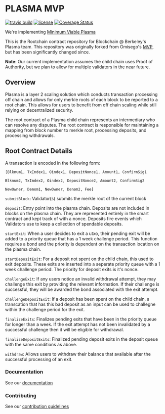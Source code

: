 # PLASMA MVP

[![travis build](https://travis-ci.org/FourthState/plasma-mvp-rootchain.svg?branch=master)](https://travis-ci.org/FourthState/plasma-mvp-rootchain)
[![license](https://img.shields.io/github/license/FourthState/plasma-mvp-rootchain.svg)](https://github.com/FourthState/plasma-mvp-rootchain/blob/master/LICENSE)
[![Coverage Status](https://coveralls.io/repos/github/FourthState/plasma-mvp-rootchain/badge.svg?branch=master)](https://coveralls.io/github/FourthState/plasma-mvp-rootchain?branch=master)

We're implementing [Minimum Viable Plasma](https://ethresear.ch/t/minimal-viable-plasma/426)

This is the Rootchain contract repository for Blockchain @ Berkeley's Plasma team. This repository was originally forked from Omisego's [MVP](https://github.com/omisego/plasma-mvp), but has been significantly changed since.

**Note**: Our current implementation assumes the child chain uses Proof of Authority, but we plan to allow for multiple validators in the near future.  

## Overview
Plasma is a layer 2 scaling solution which conducts transaction processing off chain and allows for only merkle roots of each block to be reported to a root chain. This allows for users to benefit from off chain scaling while still relying on decentralized security.

The root contract of a Plasma child chain represents an intermediary who can resolve any disputes. The root contract is responsible for maintaining a mapping from block number to merkle root, processing deposits, and processing withdrawals.

## Root Contract Details
A transaction is encoded in the following form:

```
[Blknum1, TxIndex1, Oindex1, DepositNonce1, Amount1, ConfirmSig1

Blknum2, TxIndex2, Oindex2, DepositNonce2, Amount2, ConfirmSig2

NewOwner, Denom1, NewOwner, Denom2, Fee]
```


``submitBlock``: Validator(s) submits the merkle root of the current block

``deposit``: Entry point into the plasma chain. Deposits are not included in blocks on the plasma chain. They are represented entirely in the smart contract and kept track of with a nonce. Deposits fire events which Validators use to keep a collection of spendable deposits.

``startExit``: When a user decides to exit a utxo, their pending exit will be added to a priority queue that has a 1 week challenge period. This function requires a bond and the priority is dependent on the transaction location on the plasma chain.

``startDepositExit``: For a deposit not spent on the child chain, this used to exit deposits. These exits are inserted into a seperate priority queue with a 1 week challenge period. The priority for deposit exits is it's nonce.

``challengeExit``: If any users notice an invalid withdrawal attempt, they may challenge this exit by providing the relevant information. If their challenge is successful, they will be awarded the bond associated with the exit attempt.

``challengeDepositExit``: If a deposit has been spent on the child chain, a transcation that has this bad deposit as an input can be used to challegne within the challenge period for the exit.

``finalizeExits``: Finalizes pending exits that have been in the priority queue for longer than a week. If the exit attempt has not been invalidated by a successful challenge then it will be eligible for withdrawal.

``finalizeDepositExits``: Finalized pending deposit exits in the deposit queue with the same conditions as above.

``withdraw``: Allows users to withdraw their balance that avaliable after the successful processing of an exit.

### Documentation

See our [documentation](https://github.com/FourthState/plasma-mvp-rootchain/blob/master/docs/rootchainFunctions.md) 


### Contributing

See our [contribution guidelines](https://github.com/FourthState/plasma-mvp-rootchain/blob/master/CONTRIBUTING.md)
